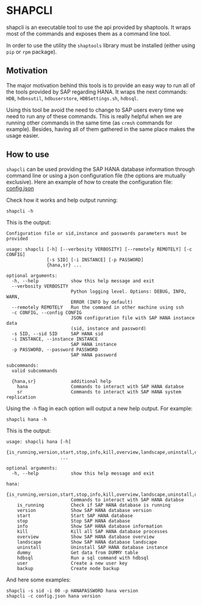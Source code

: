 # SHAPCLI

shapcli is an executable tool to use the api provided by shaptools. It wraps most of the commands and
exposes them as a command line tool.

In order to use the utility the `shaptools` library must be installed (either using `pip` or `rpm` package).

## Motivation

The major motivation behind this tools is to provide an easy way to run all of the tools provided by
SAP regarding HANA. It wraps the next commands: `HDB`, `hdbnsutil`, `hdbuserstore`,
`HDBSettings.sh`, `hdbsql`.

Using this tool be avoid the need to change to SAP users every time we need to run any of these
commands. This is really helpful when we are running other commands in the same time (as `crmsh`
commands for example). Besides, having all of them gathered in the same place makes the usage
easier.

## How to use

`shapcli` can be used providing the SAP HANA database information through command line or using a
json configuration file (the options are mutually exclusive).
Here an example of how to create the configuration file: [config.json](shapcli.config.example)

Check how it works and help output running:

```
shapcli -h
```

This is the output:

```
Configuration file or sid,instance and passwords parameters must be provided

usage: shapcli [-h] [--verbosity VERBOSITY] [--remotely REMOTELY] [-c CONFIG]
               [-s SID] [-i INSTANCE] [-p PASSWORD]
               {hana,sr} ...

optional arguments:
  -h, --help            show this help message and exit
  --verbosity VERBOSITY
                        Python logging level. Options: DEBUG, INFO, WARN,
                        ERROR (INFO by default)
  --remotely REMOTELY   Run the command in other machine using ssh
  -c CONFIG, --config CONFIG
                        JSON configuration file with SAP HANA instance data
                        (sid, instance and password)
  -s SID, --sid SID     SAP HANA sid
  -i INSTANCE, --instance INSTANCE
                        SAP HANA instance
  -p PASSWORD, --password PASSWORD
                        SAP HANA password

subcommands:
  valid subcommands

  {hana,sr}             additional help
    hana                Commands to interact with SAP HANA databse
    sr                  Commands to interact with SAP HANA system replication
```

Using the `-h` flag in each option will output a new help output. For example:

```
shapcli hana -h
```

This is the output:

```
usage: shapcli hana [-h]
                    {is_running,version,start,stop,info,kill,overview,landscape,uninstall,dummy,hdbsql,user,backup}
                    ...

optional arguments:
  -h, --help            show this help message and exit

hana:
  {is_running,version,start,stop,info,kill,overview,landscape,uninstall,dummy,hdbsql,user,backup}
                        Commands to interact with SAP HANA databse
    is_running          Check if SAP HANA database is running
    version             Show SAP HANA database version
    start               Start SAP HANA database
    stop                Stop SAP HANA database
    info                Show SAP HANA database information
    kill                Kill all SAP HANA database processes
    overview            Show SAP HANA database overview
    landscape           Show SAP HANA database landscape
    uninstall           Uninstall SAP HANA database instance
    dummy               Get data from DUMMY table
    hdbsql              Run a sql command with hdbsql
    user                Create a new user key
    backup              Create node backup
```

And here some examples:

```
shapcli -s sid -i 00 -p HANAPASSWORD hana version
shapcli -c config.json hana version
```
